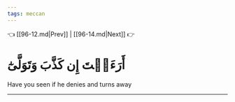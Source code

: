 ```yaml
---
tags: meccan
---
```


👈 [[96-12.md|Prev]] | [[96-14.md|Next]] 👉

# أَرَءَيۡتَ إِن كَذَّبَ وَتَوَلَّىٰٓ

Have you seen if he denies and turns away

---

